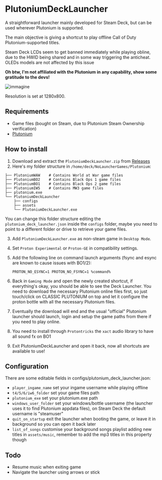 # PlutoniumDeckLauncher

A straightforward launcher mainly developed for Steam Deck, but can be used wherever Plutonium is supported.

The main objective is giving a shortcut to play offline Call of Duty Plutonium-supported titles.

Steam Deck LCDs seem to get banned immediately while playing obline, due to the HWID being shared and in some way triggering the anticheat. OLEDs models are not affected by this issue

**Oh btw, I'm not affiliated with the Plutonium in any capability, show some gratitude to the devs!**

![immagine](https://github.com/framilano/PlutoniumDeckLauncher/assets/28491164/345a3045-9b24-45e0-8c6f-35f3f5710c11)


Resolution is set at 1280x800.

## Requirements
- Game files (bought on Steam, due to Plutonium Steam Ownership verification)
- [Plutonium](https://cdn.plutonium.pw/updater/plutonium.exe)

## How to install
1. Download and extract the `PlutoniumDeckLauncher.zip` from [Releases](https://github.com/framilano/PlutoniumDeckLauncher/releases)
2. Here's my folder structure in `/home/deck/NoLauncherGames/Plutonium`:

```
├── PlutoniumWAW    # Contains World at War game files
├── PlutoniumBO2    # Contains Black Ops 1 game files
├── PlutoniumBO1    # Contains Black Ops 2 game files
├── PlutoniumIW5    # Contains MW3 game files
├── plutonium.exe
└── PlutoniumDeckLauncher
    ├── configs
    ├── assets
    └── PlutoniumDeckLauncher.exe
```
You can change this folder structure editing the `plutonium_deck_launcher.json` inside the `configs` folder, maybe you need to point to a different folder or drive to retrieve your game files.

3. Add `PlutoniumDeckLauncher.exe` as non-steam game in `Desktop Mode`.
4. Set `Proton Experimental` or `Proton-GE` in compatibility settings.
5. Add the following line on command launch arguments (fsync and esync are known to cause issues with BO1/2):

    `PROTON_NO_ESYNC=1 PROTON_NO_FSYNC=1 %command%` 

6. Back in `Gaming Mode` and open the newly created shortcut, if everything's okay, you should be able to see the Deck Launcher. You need to download the necessary Plutonium online files first, so just touch/click on CLASSIC PLUTONIUM on top and let it configure the proton bottle with all the necessary Plutonium files.
7. Eventually the download will end and the usual "official" Plutonium launcher should launch, login and setup the game paths from there if you need to play online.
8. You need to install through `Protontricks` the `xact` audio library to have all sound fx on BO1
9. Exit PlutoniumDeckLauncher and open it back, now all shortcuts are available to use!

## Configuration

There are some editable fields in configs/plutonium_deck_launcher.json:
- `player_ingame_name` set your ingame username while playing offline
- `t4/5/6/iw6_folder` set your game files path
- `plutonium_exe` set your plutonium.exe path
- `windows_user_folder` set your windows/bottle username (the launcher uses it to find Plutonium appdata files), on Steam Deck the default username is "steamuser"
- `quit_on_startup` exit the launcher when booting the game, or leave it in background so you can open it back later
- `list_of_songs` customise your background songs playlist adding new titles in `assets/music`, remember to add the mp3 titles in this property though

## Todo
- Resume music when exiting game
- Navigate the launcher using arrows or stick

